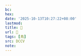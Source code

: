 ```yaml
---
bc:
hex:
date: '2025-10-13T10:27:22+08:00'
lastmod:
title: 􂝻
url: 􂝻
tags: [鳥]
src: DCCV
note:
---
```

